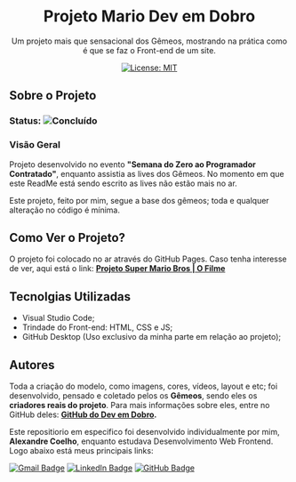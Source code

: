 <h1 align="center"> Projeto Mario Dev em Dobro </h1>

<p align="center"> Um projeto mais que sensacional dos Gêmeos, mostrando na prática como é que se faz o Front-end de um site.</p>

<div align="center">

[![License: MIT](https://img.shields.io/badge/License-MIT-yellow.svg)](https://opensource.org/licenses/MIT)

</div>

## Sobre o Projeto

### Status: ![Concluído](https://img.shields.io/badge/Concluído-sucess.svg)

### Visão Geral

Projeto desenvolvido no evento **"Semana do Zero ao Programador Contratado"**, enquanto assistia as lives dos Gêmeos. No momento em que este ReadMe está sendo escrito 
as lives não estão mais no ar.

Este projeto, feito por mim, segue a base dos gêmeos; toda e qualquer alteração no código é mínima.

## Como Ver o Projeto?

O projeto foi colocado no ar através do GitHub Pages. Caso tenha interesse de ver, aqui está o link: **[Projeto Super Mario Bros | O Filme](https://coelhoalexandre.github.io/projeto-mario-dev-em-dobro/)**

## Tecnolgias Utilizadas

- Visual Studio Code;
- Trindade do Front-end: HTML, CSS e JS;
- GitHub Desktop (Uso exclusivo da minha parte em relação ao projeto);

## Autores

Toda a criação do modelo, como imagens, cores, vídeos, layout e etc; foi desenvolvido, pensado e coletado pelos os **Gêmeos**, sendo eles os **criadores reais do projeto**.
Para mais informações sobre eles, entre no GitHub deles: **[GitHub do Dev em Dobro](https://github.com/devemdobro).**

Este repositiorio em especifico foi desenvolvido individualmente por mim, **Alexandre Coelho**, enquanto estudava Desenvolvimento Web Frontend. Logo abaixo está meus principais links:
  
<a href = "mailto:alexandrecoelhocontato@gmail.com"><img src="https://img.shields.io/badge/-Gmail-critical?style=for-the-badge&logo=gmail&logoColor=white" target="_blank" alt="Gmail Badge"></a>
<a href="https://www.linkedin.com/in/-coelhoalexandre/" target="_blank"><img src="https://img.shields.io/badge/-LinkedIn-%230077B5?style=for-the-badge&logo=linkedin&logoColor=white" target="_blank" alt="LinkedIn Badge"></a>
<a href = "https://github.com/coelhoalexandre"><img src="https://img.shields.io/badge/GitHub-%23333?style=for-the-badge&logo=github&logoColor=white" target="_blank" alt="GitHub Badge"></a>
